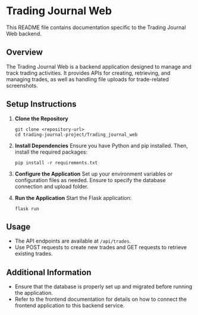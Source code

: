 # Trading Journal Web

This README file contains documentation specific to the Trading Journal Web backend.

## Overview

The Trading Journal Web is a backend application designed to manage and track trading activities. It provides APIs for creating, retrieving, and managing trades, as well as handling file uploads for trade-related screenshots.

## Setup Instructions

1. **Clone the Repository**
   ```
   git clone <repository-url>
   cd trading-journal-project/Trading_journal_web
   ```

2. **Install Dependencies**
   Ensure you have Python and pip installed. Then, install the required packages:
   ```
   pip install -r requirements.txt
   ```

3. **Configure the Application**
   Set up your environment variables or configuration files as needed. Ensure to specify the database connection and upload folder.

4. **Run the Application**
   Start the Flask application:
   ```
   flask run
   ```

## Usage

- The API endpoints are available at `/api/trades`.
- Use POST requests to create new trades and GET requests to retrieve existing trades.

## Additional Information

- Ensure that the database is properly set up and migrated before running the application.
- Refer to the frontend documentation for details on how to connect the frontend application to this backend service.